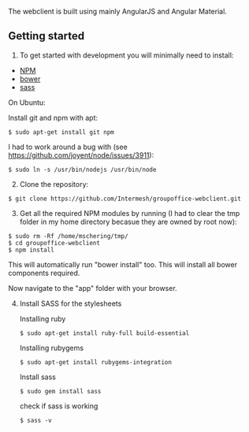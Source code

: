 The webclient is built using mainly AngularJS and Angular Material.

## Getting started
1. To get started with development you will minimally need to install:
  * [NPM](https://www.npmjs.org/)
  * [bower](http://bower.io)
  * [sass](http://sass-lang.com/)

  On Ubuntu:

  Install git and npm with apt:

  `````````````````````````
  $ sudo apt-get install git npm
  `````````````````````````

  I had to work around a bug with (see https://github.com/joyent/node/issues/3911):

  ``````````````````````````````````````````
  $ sudo ln -s /usr/bin/nodejs /usr/bin/node
  ``````````````````````````````````````````

2. Clone the repository:

  ``````````````````````````````````````````````````````````````````````
  $ git clone https://github.com/Intermesh/groupoffice-webclient.git
  ``````````````````````````````````````````````````````````````````````

3. Get all the required NPM modules by running (I had to clear the tmp folder in my home directory becasue they are owned by root now):

  ``````````````````````````````
  $ sudo rm -Rf /home/mschering/tmp/
  $ cd groupoffice-webclient
  $ npm install
  ``````````````````````````````

  This will automatically run "bower install" too. This will install all bower
  components required.

Now navigate to the "app" folder with your browser.

4. Install SASS for the stylesheets

	Installing ruby
	````````````````````````````````````````````````
	$ sudo apt-get install ruby-full build-essential
	````````````````````````````````````````````````

	Installing rubygems
	```````````````````````````````````````````
	$ sudo apt-get install rubygems-integration
	```````````````````````````````````````````

	Install sass
	`````````````````````
	$ sudo gem install sass
	`````````````````````

	check if sass is working
	`````````
	$ sass -v
	`````````